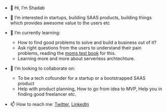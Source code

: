 - 👋 Hi, I’m Shadab
- 👀 I’m interested in startups, building SAAS products, building things which provides awesome value to the users etc
- 🌱 I’m currently learning:
  - How to find good problems to solve and build a business out of it?
  - Ask right questions from the users to understand their pain problems, reading the [moms test book](https://www.momtestbook.com/) for this.
  - Learning more and more about serverless archtechture.
- 💞️ I’m looking to collaborate on:
  -  To be a tech cofounder for a startup or a bootstrapped SAAS product
  -  Help with product planning, How to go from idea to MVP, Help you in finding good freelancer etc.

- 📫 How to reach me: [Twitter](https://twitter.com/Shadabshs), [LinkedIn](https://www.linkedin.com/in/md-shadab-alam/)

<!---
shadab14meb346/shadab14meb346 is a ✨ special ✨ repository because its `README.md` (this file) appears on your GitHub profile.
You can click the Preview link to take a look at your changes.
--->
